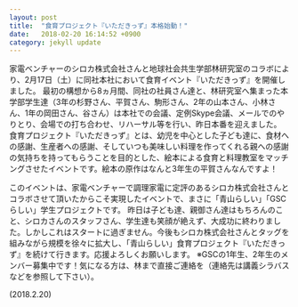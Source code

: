 ```yaml
---
layout: post
title:  "食育プロジェクト『いただきっず』本格始動！"
date:   2018-02-20 16:14:52 +0900
category: jekyll update
---
```

家電ベンチャーのシロカ株式会社さんと地球社会共生学部林研究室のコラボにより、2月17日（土）に同社本社において食育イベント『いただきっず』を開催しました。
最初の構想から8ヵ月間、同社の社員さん達と、林研究室へ集まった本学部学生達（3年の杉野さん、平賀さん、駒形さん、2年の山本さん、小林さん、1年の岡田さん、谷さん）は本社での会議、定例Skype会議、メールでのやりとり、会場での打ち合わせ、リハーサル等を行い、昨日本番を迎えました。
食育プロジェクト『いただきっず』とは、幼児を中心とした子ども達に、食材への感謝、生産者への感謝、そしていつも美味しい料理を作ってくれる親への感謝の気持ちを持ってもらうことを目的とした、絵本による食育と料理教室をマッチングさせたイベントです。絵本の原作はなんと3年生の平賀さんなんですよ！

このイベントは、家電ベンチャーで調理家電に定評のあるシロカ株式会社さんとコラボさせて頂いたからこそ実現したイベントで、まさに「青山らしい」「GSCらしい」学生プロジェクトです。
昨日は子ども達、親御さん達はもちろんのこと、シロカさんのスタッフさん、学生達も笑顔が絶えず、大成功に終わりました。しかしこれはスタートに過ぎません。今後もシロカ株式会社さんとタッグを組みながら規模を徐々に拡大し、「青山らしい」食育プロジェクト『いただきっず』を続けて行きます。応援よろしくお願いします。
※GSCの1年生、2年生のメンバー募集中です！気になる方は、林まで直接ご連絡を（連絡先は講義シラバスなどを参照して下さい）。

(2018.2.20)

[jekyll-docs]: https://jekyllrb.com/docs/home
[jekyll-gh]:   https://github.com/jekyll/jekyll
[jekyll-talk]: https://talk.jekyllrb.com/
